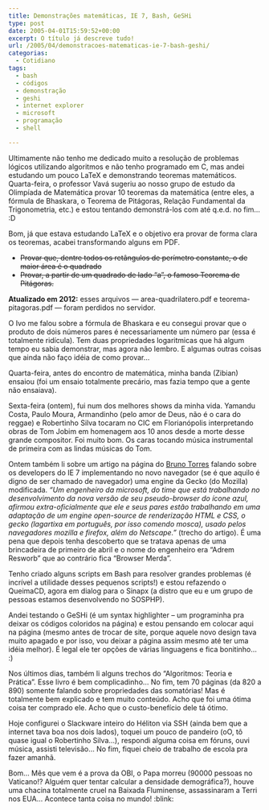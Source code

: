 ```yaml
---
title: Demonstrações matemáticas, IE 7, Bash, GeSHi
type: post
date: 2005-04-01T15:59:52+00:00
excerpt: O título já descreve tudo!
url: /2005/04/demonstracoes-matematicas-ie-7-bash-geshi/
categorias:
  - Cotidiano
tags:
  - bash
  - códigos
  - demonstração
  - geshi
  - internet explorer
  - microsoft
  - programação
  - shell

---
```

Ultimamente não tenho me dedicado muito a resolução de problemas lógicos utilizando algoritmos e não tenho programado em C, mas andei estudando um pouco LaTeX e demonstrando teoremas matemáticos. Quarta-feira, o professor Vavá sugeriu ao nosso grupo de estudo da Olimpíada de Matemática provar 10 teoremas da matemática (entre eles, a fórmula de Bhaskara, o Teorema de Pitágoras, Relação Fundamental da Trigonometria, etc.) e estou tentando demonstrá-los com até q.e.d. no fim… :D

Bom, já que estava estudando LaTeX e o objetivo era provar de forma clara os teoremas, acabei transformando alguns em PDF.

  * <del>Provar que, dentre todos os retângulos de perímetro constante, o de maior área é o quadrado</del>
  * <del>Provar, a partir de um quadrado de lado “a”, o famoso Teorema de Pitágoras.</del>

**Atualizado em 2012:** esses arquivos — area-quadrilatero.pdf e teorema-pitagoras.pdf — foram perdidos no servidor.

O Ivo me falou sobre a fórmula de Bhaskara e eu consegui provar que o produto de dois números pares é necessariamente um número par (essa é totalmente ridícula). Tem duas propriedades logaritmicas que há algum tempo eu sabia demonstrar, mas agora não lembro. E algumas outras coisas que ainda não faço idéia de como provar…

Quarta-feira, antes do encontro de matemática, minha banda (Zibian) ensaiou (foi um ensaio totalmente precário, mas fazia tempo que a gente não ensaiava).

Sexta-feira (ontem), fui num dos melhores shows da minha vida. Yamandu Costa, Paulo Moura, Armandinho (pelo amor de Deus, não é o cara do reggae) e Robertinho Silva tocaram no CIC em Florianópolis interpretando obras de Tom Jobim em homenagem aos 10 anos desde a morte desse grande compositor. Foi muito bom. Os caras tocando música instrumental de primeira com as lindas músicas do Tom.

Ontem também li sobre um artigo na página do [Bruno Torres][1] falando sobre os developers do IE 7 implementando no novo navegador (se é que aquilo é digno de ser chamado de navegador) uma engine da Gecko (do Mozilla) modificada. _“Um engenheiro da microsoft, do time que está trabalhando no desenvolvimento da nova versão de seu pseudo-browser do ícone azul, afirmou extra-oficialmente que ele e seus pares estão trabalhando em uma adaptação de um engine open-source de renderização HTML e CSS, o gecko (lagartixa em português, por isso comendo mosca), usado pelos navegadores mozilla e firefox, além do Netscape.”_ (trecho do artigo). É uma pena que depois tenha descoberto que se tratava apenas de uma brincadeira de primeiro de abril e o nome do engenheiro era “Adrem Resworb” que ao contrário fica “Browser Merda”.

Tenho criado alguns scripts em Bash para resolver grandes problemas (é incrível a utilidade desses pequenos scripts!) e estou refazendo o QueimaCD, agora em dialog para o Sinapx (a distro que eu e um grupo de pessoas estamos desenvolvendo no SOSPHP).

Andei testando o GeSHi (é um syntax highlighter – um programinha pra deixar os códigos coloridos na página) e estou pensando em colocar aqui na página (mesmo antes de trocar de site, porque aquele novo design tava muito apagado e por isso, vou deixar a página assim mesmo até ter uma idéia melhor). É legal ele ter opções de várias linguagens e fica bonitinho… :)

Nos últimos dias, também li alguns trechos do “Algoritmos: Teoria e Prática”. Esse livro é bem complicadinho… No fim, tem 70 páginas (da 820 a 890) somente falando sobre propriedades das somatórias! Mas é totalmente bem explicado e tem muito conteúdo. Acho que foi uma ótima coisa ter comprado ele. Acho que o custo-benefício dele tá ótimo.

Hoje configurei o Slackware inteiro do Héliton via SSH (ainda bem que a internet tava boa nos dois lados), toquei um pouco de pandeiro (oO, tô quase igual o Robertinho Silva…), respondi alguma coisa em fóruns, ouvi música, assisti televisão… No fim, fiquei cheio de trabalho de escola pra fazer amanhã.

Bom… Mês que vem é a prova da OBI, o Papa morreu (90000 pessoas no Vaticano!? Alguém quer tentar calcular a densidade demográfica?), houve uma chacina totalmente cruel na Baixada Fluminense, assassinaram a Terri nos EUA… Acontece tanta coisa no mundo! :blink:

 [1]: http://www.brunotorres.net

